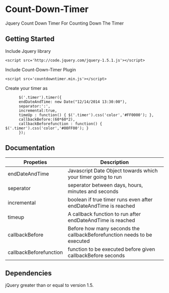 Count-Down-Timer
================
Jquery Count Down Timer For Counting Down The Timer

Getting Started
-------------------------------------------------------------------------------------------------------------------------
Include Jquery library
```
<script src='http://code.jquery.com/jquery-1.5.1.js'></script>
```
Include Count-Down-Timer Plugin
```
<script src='countdowntimer.min.js'></script>
```
Create your timer as
```
	  $('.timer').timer({
	  endDateAndTime: new Date("12/14/2014 13:30:00"),
	  separator:':',
	  incremental:true,
	  timeUp : function() { $('.timer').css('color','#FF0000'); },
	  callbackBefore:(60*60*2),
	  callbackBeforefunction : function() { $('.timer').css('color','#00FF00'); }
	  });
```

Documentation
---------------------------------------------------------------------------------------------------------------------------
| Propeties     | Description   |
| ------------- | ------------- |
| endDateAndTime  | Javascript Date Object towards which your timer going to run  |
| seperator  | seperator between days, hours, minutes and seconds  |
| incremental  | boolean if true timer runs even after endDateAndTime is reached  |
| timeup  | A callback function to run after endDateAndTime is reached  |
| callbackBefore  | Before how many seconds the callbackBeforefunction needs to be executed    |
| callbackBeforefunction  | function to be executed before given callbackBefore seconds   |


Dependencies
-------------------------------------------------------------------------------------------------------------------------
jQuery greater than or equal to version 1.5.
